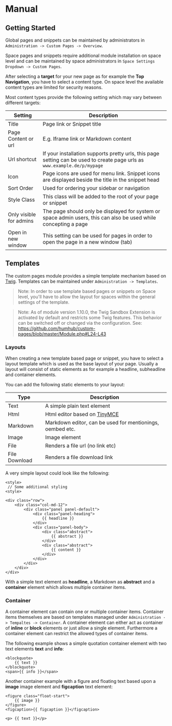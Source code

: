 # Manual

## Getting Started

Global pages and snippets can be maintained by administrators in `Administration -> Custom Pages -> Overview`.

Space pages and snippets require additional module installation on space level and can be maintained by space
administrators in `Space Settings Dropdown -> Custom Pages`.

After selecting a **target** for your new page as for example the **Top Navigation**, you have to select a content type. 
On space level the available content types are limited for security reasons.

Most content types provide the following setting which may vary between different targets:

|  Setting | Description  |
|---|---|
| Title  | Page link or Snippet title  |
| Page Content or url  | E.g. Iframe link or Markdown content  |
| Url shortcut  | If your installation supports pretty urls, this page setting can be used to create page urls  as `www.example.de/p/mypage`  |
| Icon  | Page icons are used for menu link. Snippet icons are displayed beside the title in the snippet head |
| Sort Order  | Used for ordering your sidebar or navigation |
| Style Class  | This class will be added to the root of your page or snippet |
| Only visible for admins  | The page should only be displayed for system or space admin users, this can also be used while concepting a page |
| Open in new window  | This setting can be used for pages in order to open the page in a new window (tab) |

## Templates

The custom pages module provides a simple template mechanism based on [Twig](https://twig.symfony.com/).
Templates can be maintained under `Administration -> Templates`.

> Note: In order to use template based pages or snippets on Space level, you'll have to allow the layout for spaces within the general settings
of the template.

> Note: As of module version 1.10.0, the Twig Sandbox Extension is activated by default and restricts some Twig features. This behavior can be switched off or changed via the configuration. See: https://github.com/humhub/custom-pages/blob/master/Module.php#L24-L43

### Layouts

When creating a new template based page or snippet, you have to select a layout template which is used as the base layout of your page.
Usually a layout will consist of static elements as for example a headline, subheadline and container elements.

You can add the following static elements to your layout:

| Type          | Description                                               |
|---------------|-----------------------------------------------------------|
| Text          | A simple plain text element                               |
| Html          | Html editor based on [TinyMCE](https://www.tiny.cloud/)   |
| Markdown      | Markdown editor, can be used for mentionings, oembed etc. |
| Image         | Image element                                             |
| File          | Renders a file url (no link etc)                          |
| File Download | Renders a file download link                              |

A very simple layout could look like the following:

```
<style>
 // Some additional styling 
<style>

<div class="row">
    <div class="col-md-12">
        <div class="panel panel-default">
            <div class="panel-heading">
                {{ headline }}
            </div>
            <div class="panel-body">
                <div class="abstract">
                    {{ abstract }}
                </div>
                <div class="abstract">
                    {{ content }}
                </div>
            </div>
        </div>
    </div>
</div>
```

With a simple text element as **headline**, a Markdown as **abstract** and a **container** element which allows
multiple container items.

### Container

A container element can contain one or multiple container items. Container items themselves are based on templates managed under
`Administration -> Tempaltes -> Container`. 
A container element can either act as container of **inline** or **block** elements or just allow a single element.
Furthermore a container element can restrict the allowed types of container items.

The following example shows a simple quotation container element with two text elements **text** and **info**:

```
<blockquote>
    {{ text }}
</blockquote>
<span>{{ info }}</span>
```

Another container example with a figure and floating text based upon a **image** image element and **figcaption** text element:

```
<figure class="float-start">
    {{ image }}
</figure>
<figcaption>{{ figcaption }}</figcaption>

<p> {{ text }}</p>
```
